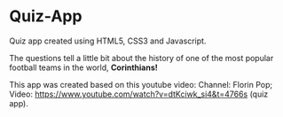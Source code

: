 # Quiz-App

Quiz app created using HTML5, CSS3 and Javascript.

The questions tell a little bit about the history of one of the most popular football teams in the world, **Corinthians!**

This app was created based on this youtube video:
Channel: Florin Pop;
Video: https://www.youtube.com/watch?v=dtKciwk_si4&t=4766s (quiz app).
